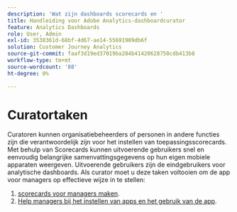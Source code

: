 ```yaml
---
description: 'Wat zijn dashboards scorecards en '
title: Handleiding voor Adobe Analytics-dashboardcurator
feature: Analytics Dashboards
role: User, Admin
exl-id: 3538361d-68bf-4d67-ae14-55691909db6f
solution: Customer Journey Analytics
source-git-commit: faaf3d19ed37019ba284b41420628750cdb413b8
workflow-type: tm+mt
source-wordcount: '88'
ht-degree: 0%

---
```


# Curatortaken

Curatoren kunnen organisatiebeheerders of personen in andere functies zijn die verantwoordelijk zijn voor het instellen van toepassingsscorecards. Met behulp van Scorecards kunnen uitvoerende gebruikers snel en eenvoudig belangrijke samenvattingsgegevens op hun eigen mobiele apparaten weergeven. Uitvoerende gebruikers zijn de eindgebruikers voor analytische dashboards. Als curator moet u deze taken voltooien om de app voor managers op effectieve wijze in te stellen:

1. [scorecards voor managers maken](/help/mobile-app/create-scorecard.md).
1. [Help managers bij het instellen van apps en het gebruik van de app](/help/mobile-app/set-up-execs.md).
